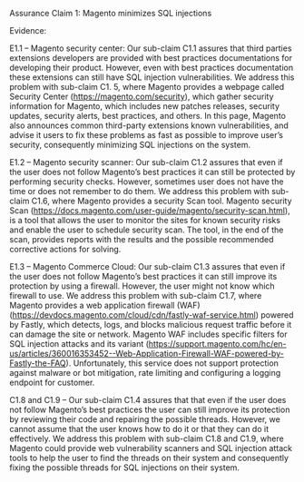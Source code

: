Assurance Claim 1: Magento minimizes SQL injections

Evidence:

E1.1 – Magento security center: Our sub-claim C1.1 assures that third parties extensions developers are provided with best practices documentations for developing their product. However, even with best practices documentation these extensions can still have SQL injection vulnerabilities. We address this problem with sub-claim C1. 5, where Magento provides a webpage called Security Center (https://magento.com/security), which gather security information for Magento, which includes new patches releases, security updates, security alerts, best practices, and others. In this page, Magento also announces common third-party extensions known vulnerabilities, and advise it users to fix these problems as fast as possible to improve user’s security, consequently minimizing SQL injections on the system. 

E1.2 – Magento security scanner: Our sub-claim C1.2 assures that even if the user does not follow Magento’s best practices it can still be protected by performing security checks. However, sometimes user does not have the time or does not remember to do them. We address this problem with sub-claim C1.6, where Magento provides a security Scan tool. Magento security Scan (https://docs.magento.com/user-guide/magento/security-scan.html), is a tool that allows the user to monitor the sites for known security risks and enable the user to schedule security scan. The tool, in the end of the scan, provides reports with the results and the possible recommended corrective actions for solving.

E1.3 – Magento Commerce Cloud: Our sub-claim C1.3 assures that even if the user does not follow Magento’s best practices it can still improve its protection by using a firewall. However, the user might not know which firewall to use. We address this problem with sub-claim C1.7, where Magento provides a web application firewall (WAF) (https://devdocs.magento.com/cloud/cdn/fastly-waf-service.html) powered by Fastly, which detects, logs, and blocks malicious request traffic before it can damage the site or network. Magento WAF includes specific filters for SQL injection attacks and its variant (https://support.magento.com/hc/en-us/articles/360016353452--Web-Application-Firewall-WAF-powered-by-Fastly-the-FAQ). Unfortunately, this service does not support protection against malware or bot mitigation, rate limiting and configuring a logging endpoint for customer.

C1.8 and C1.9 – Our sub-claim C1.4 assures that that even if the user does not follow Magento’s best practices the user can still improve its protection by reviewing their code and repairing the possible threads. However, we cannot assume that the user knows how to do it or that they can do it effectively. We address this problem with sub-claim C1.8 and C1.9, where Magento could provide web vulnerability scanners and SQL injection attack tools to help the user to find the threads on their system and consequently fixing the possible threads for SQL injections on their system.
